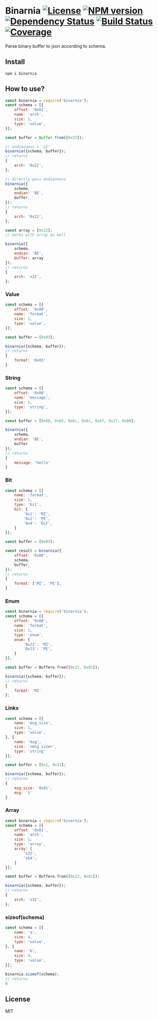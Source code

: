 # Binarnia [![License][LicenseIMGURL]][LicenseURL] [![NPM version][NPMIMGURL]][NPMURL] [![Dependency Status][DependencyStatusIMGURL]][DependencyStatusURL] [![Build Status][BuildStatusIMGURL]][BuildStatusURL] [![Coverage][CoverageIMGURL]][CoverageURL]

Parse binary buffer to json according to schema.

## Install

```
npm i binarnia
```

## How to use?

```js
const binarnia = require('binarnia');
const schema = [{
    offset: '0x01',
    name: 'arch',
    size: 1,
    type: 'value',
}];

const buffer = Buffer.from([0x22]);

// endianness = 'LE'
binarnia({schema, buffer});
// returns
{
    arch: '0x22',
};

// directly pass endianness
binarnia({
    schema,
    endian: 'BE',
    buffer,
});
// returns
{
    arch: '0x22',
};

const array = [0x22];
// works with array as well

binarnia({
    schema,
    endian: 'BE',
    buffer: array
});
// returns
{
    arch: 'x22',
};
```

### Value

```js
const schema = [{
    offset: '0x00',
    name: 'format',
    size: 1,
    type: 'value',
}];

const buffer = [0x03];

binarnia({schema, buffer});
// returns
{
    format: '0x03'
}
```

### String

```js
const schema = [{
    offset: '0x00',
    name: 'message',
    size: 5,
    type: 'string',
}];

const buffer = [0x68, 0x65, 0x6c, 0x6c, 0x6f, 0x27, 0x00];

binarnia({
    schema,
    endian: 'BE',
    buffer
});
// returns
{
    message: 'hello'
}
```

### Bit

```js
const schema = [{
    name: 'format',
    size: 1,
    type: 'bit',
    bit: {
        '0x1': 'MZ',
        '0x2': 'PE',
        '0x4': 'ELF',
    }
}];

const buffer = [0x03];

const result = binarnia({
    offset: '0x00',
    schema,
    buffer,
});
// returns
{
    format: ['MZ', 'PE'],
}
```

### Enum

```js
const binarnia = require('binarnia');
const schema = [{
    offset: '0x00',
    name: 'format',
    size: 1,
    type: 'enum',
    enum: {
        '0x22': 'MZ',
        '0x33': 'PE',
    }
}];

const buffer = Buffero.from([0x22, 0x01]);

binarnia({schema, buffer});
// returns
{
    format: 'MZ'
};
```

### Links

```js
const schema = [{
    name: 'msg_size',
    size: 1,
    type: 'value',
}, {
    name: 'msg',
    size: '<msg_size>',
    type: 'string'
}];

const buffer = [0x1, 0x31];

binarnia({schema, buffer});
// returns
{
    msg_size: '0x01',
    msg: '1'
}
```

### Array

```js
const binarnia = require('binarnia');
const schema = [{
    offset: '0x01',
    name: 'arch',
    size: 1,
    type: 'array',
    array: [
        'x32',
        'x64',
    ]
}];

const buffer = Buffero.from([0x22, 0x01]);

binarnia({schema, buffer});
// returns
{
    arch: 'x32',
};
```

### sizeof(schema)

```js
const schema = [{
    name: 'a',
    size: 4,
    type: 'value',
}, {
    name: 'b',
    size: 4,
    type: 'value',
}];

binarnia.sizeof(schema);
// returns
8
```

## License

MIT

[NPMIMGURL]:                https://img.shields.io/npm/v/binarnia.svg?style=flat&longCache=true
[BuildStatusIMGURL]:        https://img.shields.io/travis/coderaiser/binarnia/master.svg?style=flat&longCache=true
[DependencyStatusIMGURL]:   https://img.shields.io/david/coderaiser/binarnia.svg?style=flat&longCache=true
[LicenseIMGURL]:            https://img.shields.io/badge/license-MIT-317BF9.svg?style=flat&longCache=true
[NPMURL]:                   https://npmjs.org/package/binarnia 'npm'
[BuildStatusURL]:           https://travis-ci.org/coderaiser/binarnia  'Build Status'
[DependencyStatusURL]:      https://david-dm.org/coderaiser/binarnia 'Dependency Status'
[LicenseURL]:               https://tldrlegal.com/license/mit-license 'MIT License'

[CoverageURL]:              https://coveralls.io/github/coderaiser/binarnia?branch=master
[CoverageIMGURL]:           https://coveralls.io/repos/coderaiser/binarnia/badge.svg?branch=master&service=github

